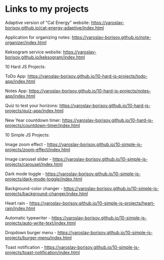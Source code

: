 # Links to my projects

Adaptive version of "Cat Energy" website:
https://yaroslav-borisov.github.io/cat-energy-adaptive/index.html

Application for organizing notes:
https://yaroslav-borisov.github.io/note-organizer/index.html

Keksogram service website:
https://yaroslav-borisov.github.io/keksogram/index.html

10 Hard JS Projects:

ToDo App:
https://yaroslav-borisov.github.io/10-hard-js-projects/todo-app/index.html

Notes App:
https://yaroslav-borisov.github.io/10-hard-js-projects/notes-app/index.html

Quiz to test your horizons:
https://yaroslav-borisov.github.io/10-hard-js-projects/quiz-app/index.html

New Year countdown timer:
https://yaroslav-borisov.github.io/10-hard-js-projects/countdown-timer/index.html


10 Simple JS Projects:

Image zoom effect -
https://yaroslav-borisov.github.io/10-simple-js-projects/zoom-effect/index.html

Image carousel slider -
https://yaroslav-borisov.github.io/10-simple-js-projects/carousel/index.html

Dark mode toggle - https://yaroslav-borisov.github.io/10-simple-js-projects/dark-mode-toggle/index.html

Background-color changer -
https://yaroslav-borisov.github.io/10-simple-js-projects/background-changer/index.html

Heart rain - 
https://yaroslav-borisov.github.io/10-simple-js-projects/heart-rain/index.html

Automatic typewriter -
https://yaroslav-borisov.github.io/10-simple-js-projects/auto-write-text/index.html
    
Dropdown burger menu -
https://yaroslav-borisov.github.io/10-simple-js-projects/burger-menu/index.html
    
Toast notification -
https://yaroslav-borisov.github.io/10-simple-js-projects/toast-notification/index.html
